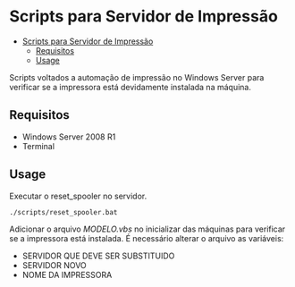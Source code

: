 # Scripts para Servidor de Impressão

<!-- TOC -->

- [Scripts para Servidor de Impressão](#scripts-para-servidor-de-impress%C3%A3o)
  - [Requisitos](#requisitos)
  - [Usage](#usage)

<!-- /TOC -->

Scripts voltados a automação de impressão no Windows Server para verificar se a impressora está devidamente instalada na máquina.

## Requisitos
- Windows Server 2008 R1
- Terminal

## Usage

Executar o reset_spooler no servidor.

```bash
./scripts/reset_spooler.bat
```

Adicionar o arquivo *MODELO.vbs* no inicializar das máquinas para verificar se a impressora está instalada. É necessário alterar o arquivo as variáveis:

- SERVIDOR QUE DEVE SER SUBSTITUIDO
- SERVIDOR NOVO
- NOME DA IMPRESSORA